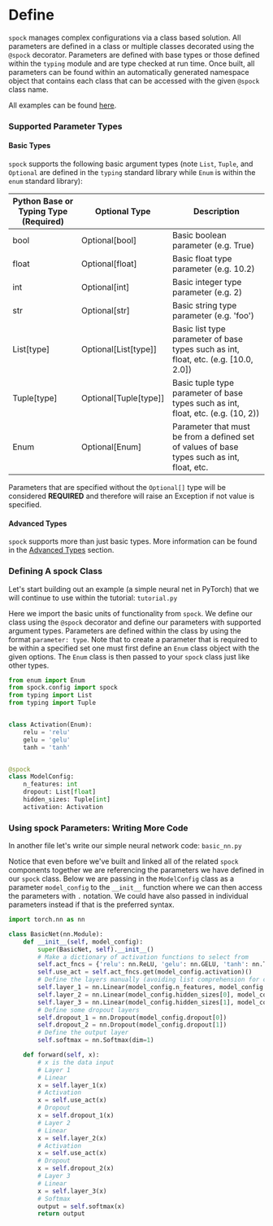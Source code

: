 # Define

`spock` manages complex configurations via a class based solution. All parameters are defined in a class or 
multiple classes decorated using the `@spock` decorator. Parameters are defined with base types or those defined within
the `typing` module and are type checked at run time. Once built, all parameters can be found within an automatically 
generated namespace object that contains each class that can be accessed with the given `@spock` class name.

All examples can be found [here](https://github.com/fidelity/spock/blob/master/examples).

### Supported Parameter Types

#### Basic Types
`spock` supports the following basic argument types (note `List`, `Tuple`, and `Optional` are defined in the `typing` 
standard library while `Enum` is within the `enum` standard library):

| Python Base or Typing Type (Required) | Optional Type | Description |
|----------------------------|---------------|-------------|
| bool | Optional[bool] | Basic boolean parameter (e.g. True) |
| float | Optional[float] | Basic float type parameter (e.g. 10.2) |
| int | Optional[int] | Basic integer type parameter (e.g. 2) |
| str | Optional[str] | Basic string type parameter (e.g. 'foo') |
| List[type] | Optional[List[type]] | Basic list type parameter of base types such as int, float, etc. (e.g. [10.0, 2.0]) |
| Tuple[type] | Optional[Tuple[type]] | Basic tuple type parameter of base types such as int, float, etc. (e.g. (10, 2)) |
| Enum | Optional[Enum] | Parameter that must be from a defined set of values of base types such as int, float, etc. |

Parameters that are specified without the `Optional[]` type will be considered **REQUIRED** and therefore will raise an
Exception if not value is specified. 

#### Advanced Types
`spock` supports more than just basic types. More information can be found in 
the [Advanced Types](advanced_features/Advanced-Types.md) section.

### Defining A spock Class

Let's start building out an example (a simple neural net in PyTorch) that we will continue to use within the tutorial: 
`tutorial.py`

Here we import the basic units of functionality from `spock`. We define our class using the `@spock` 
decorator and define our parameters with supported argument types. Parameters are defined within 
the class by using the format `parameter: type`. Note that to create a parameter that is required to be within a 
specified set one must first define an `Enum` class object with the given options. The `Enum` class is then passed to
your `spock` class just like other types.

```python
from enum import Enum
from spock.config import spock
from typing import List
from typing import Tuple


class Activation(Enum):
    relu = 'relu'
    gelu = 'gelu'
    tanh = 'tanh'


@spock
class ModelConfig:
    n_features: int
    dropout: List[float]
    hidden_sizes: Tuple[int]
    activation: Activation
```

### Using spock Parameters: Writing More Code

In another file let's write our simple neural network code: `basic_nn.py`

Notice that even before we've built and linked all of the related `spock` components together we are referencing the 
parameters we have defined in our `spock` class. Below we are passing in the `ModelConfig` class as a parameter 
`model_config` to the `__init__` function where we can then access the parameters with `.` notation. We could have 
also passed in individual parameters instead if that is the preferred syntax.

```python
import torch.nn as nn

class BasicNet(nn.Module):
    def __init__(self, model_config):
        super(BasicNet, self).__init__()
        # Make a dictionary of activation functions to select from
        self.act_fncs = {'relu': nn.ReLU, 'gelu': nn.GELU, 'tanh': nn.Tanh}
        self.use_act = self.act_fncs.get(model_config.activation)()
        # Define the layers manually (avoiding list comprehension for clarity)
        self.layer_1 = nn.Linear(model_config.n_features, model_config.hidden_sizes[0])
        self.layer_2 = nn.Linear(model_config.hidden_sizes[0], model_config.hidden_sizes[1])
        self.layer_3 = nn.Linear(model_config.hidden_sizes[1], model_config.hidden_sizes[2])
        # Define some dropout layers
        self.dropout_1 = nn.Dropout(model_config.dropout[0])
        self.dropout_2 = nn.Dropout(model_config.dropout[1])
        # Define the output layer
        self.softmax = nn.Softmax(dim=1)

    def forward(self, x):
        # x is the data input
        # Layer 1
        # Linear
        x = self.layer_1(x)
        # Activation
        x = self.use_act(x)
        # Dropout
        x = self.dropout_1(x)
        # Layer 2
        # Linear
        x = self.layer_2(x)
        # Activation
        x = self.use_act(x)
        # Dropout
        x = self.dropout_2(x)
        # Layer 3
        # Linear
        x = self.layer_3(x)
        # Softmax
        output = self.softmax(x)
        return output
```
